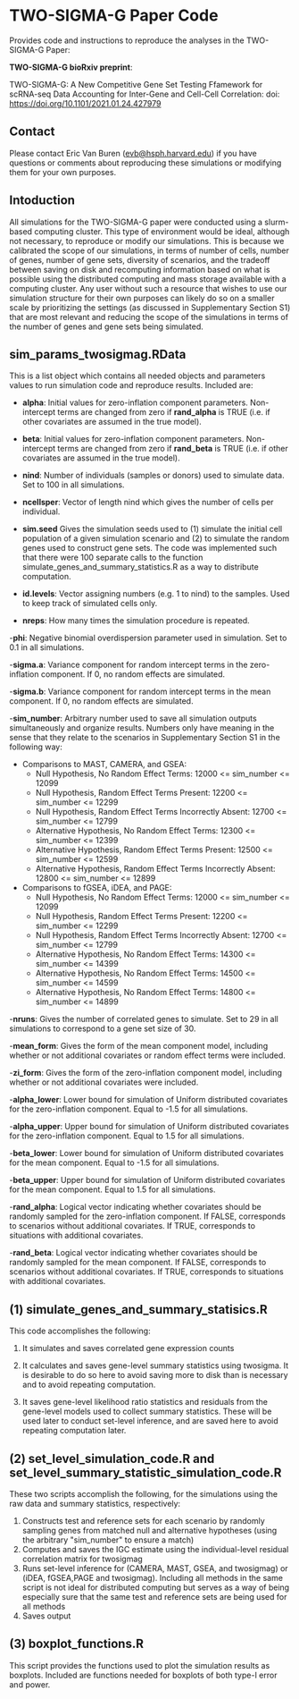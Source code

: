 # TWO-SIGMA-G Paper Code
 Provides code and instructions to reproduce the analyses in the TWO-SIGMA-G Paper:
 
 
**TWO-SIGMA-G bioRxiv preprint**:

TWO-SIGMA-G: A New Competitive Gene Set Testing Ffamework for scRNA-seq Data Accounting for Inter-Gene and Cell-Cell Correlation: doi: https://doi.org/10.1101/2021.01.24.427979

## Contact

Please contact Eric Van Buren (evb@hsph.harvard.edu) if you have questions or comments about reproducing these simulations or modifying them for your own purposes.

## Intoduction

All simulations for the TWO-SIGMA-G paper were conducted using a slurm-based computing cluster.  This type of environment would be ideal, although not necessary, to reproduce or modify our simulations. This is because we calibrated the scope of our simulations, in terms of number of cells, number of genes, number of gene sets, diversity of scenarios, and the tradeoff between saving on disk and recomputing information based on what is possible using the distributed computing and mass storage available with a computing cluster. Any user without such a resource that wishes to use our simulation structure for their own purposes can likely do so on a smaller scale by prioritizing the settings (as discussed in Supplementary Section S1) that are most relevant and reducing the scope of the simulations in terms of the number of genes and gene sets being simulated. 

## sim_params_twosigmag.RData

This is a list object which contains all needed objects and parameters values to run simulation code and reproduce results. Included are:

- **alpha**: Initial values for zero-inflation component parameters. Non-intercept terms are changed from zero if **rand_alpha** is TRUE (i.e. if other covariates are assumed in the true model).

- **beta**: Initial values for zero-inflation component parameters. Non-intercept terms are changed from zero if **rand_beta** is TRUE (i.e. if other covariates are assumed in the true model).

- **nind**: Number of individuals (samples or donors) used to simulate data. Set to 100 in all simulations.

- **ncellsper**: Vector of length nind which gives the number of cells per individual.

- **sim.seed** Gives the simulation seeds used to (1) simulate the initial cell population of a given simulation scenario and (2) to simulate the random genes used to construct gene sets. The code was implemented such that there were 100 separate calls to the function simulate_genes_and_summary_statistics.R as a way to distribute computation.

- **id.levels**: Vector assigning numbers (e.g. 1 to nind) to the samples. Used to keep track of simulated cells only.

- **nreps**: How many times the simulation procedure is repeated.

-**phi**: Negative binomial overdispersion parameter used in simulation. Set to 0.1 in all simulations.

-**sigma.a**: Variance component for random intercept terms in the zero-inflation component. If 0, no random effects are simulated.

-**sigma.b**: Variance component for random intercept terms in the mean component. If 0, no random effects are simulated.

-**sim_number**: Arbitrary number used to save all simulation outputs simultaneously and organize results.  Numbers only have meaning in the sense that they relate to the scenarios in Supplementary Section S1 in the following way:

  + Comparisons to MAST, CAMERA, and GSEA:
    - Null Hypothesis, No Random Effect Terms: 12000 <= sim_number <= 12099
    - Null Hypothesis, Random Effect Terms Present: 12200 <= sim_number <= 12299
    - Null Hypothesis, Random Effect Terms Incorrectly Absent: 12700 <= sim_number <= 12799
    - Alternative Hypothesis, No Random Effect Terms: 12300 <= sim_number <= 12399
    - Alternative Hypothesis, Random Effect Terms Present: 12500 <= sim_number <= 12599
    - Alternative Hypothesis, Random Effect Terms Incorrectly Absent: 12800 <= sim_number <= 12899
  + Comparisons to fGSEA, iDEA, and PAGE:
    - Null Hypothesis, No Random Effect Terms: 12000 <= sim_number <= 12099
    - Null Hypothesis, Random Effect Terms Present: 12200 <= sim_number <= 12299
    - Null Hypothesis, Random Effect Terms Incorrectly Absent: 12700 <= sim_number <= 12799
    - Alternative Hypothesis, No Random Effect Terms: 14300 <= sim_number <= 14399
    - Alternative Hypothesis, No Random Effect Terms: 14500 <= sim_number <= 14599
    - Alternative Hypothesis, No Random Effect Terms: 14800 <= sim_number <= 14899

-**nruns**: Gives the number of correlated genes to simulate.  Set to 29 in all simulations to correspond to a gene set size of 30.

-**mean_form**: Gives the form of the mean component model, including whether or not additional covariates or random effect terms were included.

-**zi_form**: Gives the form of the zero-inflation component model, including whether or not additional covariates were included.

-**alpha_lower**: Lower bound for simulation of Uniform distributed covariates for the zero-inflation component. Equal to -1.5 for all simulations.

-**alpha_upper**: Upper bound for simulation of Uniform distributed covariates for the zero-inflation component. Equal to 1.5 for all simulations.

-**beta_lower**: Lower bound for simulation of Uniform distributed covariates for the mean component. Equal to -1.5 for all simulations.

-**beta_upper**: Upper bound for simulation of Uniform distributed covariates for the mean component. Equal to 1.5 for all simulations.

-**rand_alpha**: Logical vector indicating whether covariates should be randomly sampled for the zero-inflation component. If FALSE, corresponds to scenarios without additional covariates. If TRUE, corresponds to situations with additional covariates.

-**rand_beta**: Logical vector indicating whether covariates should be randomly sampled for the mean component. If FALSE, corresponds to scenarios without additional covariates. If TRUE, corresponds to situations with additional covariates.

## (1) simulate_genes_and_summary_statisics.R

This code accomplishes the following:

1. It simulates and saves correlated gene expression counts

2. It calculates and saves gene-level summary statistics using 
twosigma. It is desirable to do so here to avoid saving
more to disk than is necessary and to avoid repeating computation.

3. It saves gene-level likelihood ratio statistics and
residuals from the gene-level models used to collect summary statistics. 
These will be used later to conduct set-level inference, and are saved here
to avoid repeating computation later.

## (2) set_level_simulation_code.R and set_level_summary_statistic_simulation_code.R

These two scripts accomplish the following, for the simulations
using the raw data and summary statistics, respectively:

 1. Constructs test and reference sets for each scenario
 by randomly sampling genes from matched null and alternative
 hypotheses (using the arbitrary "sim_number" to ensure a match)
 2. Computes and saves the IGC estimate using the individual-level
 residual correlation matrix for twosigmag
 3. Runs set-level inference for (CAMERA, MAST, GSEA, and twosigmag) or 
 (iDEA, fGSEA,PAGE and twosigmag).  Including all methods in the same script is 
 not ideal for distributed computing but serves as a way of being 
 especially sure that the same test and reference sets are being used for all methods
 4. Saves output
 
## (3) boxplot_functions.R

This script provides the functions used to plot the simulation results
as boxplots. Included are functions needed for boxplots of both type-I error
and power. 

 
